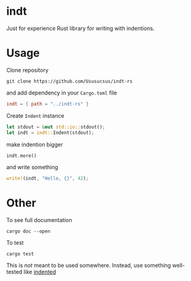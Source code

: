 # indt

Just for experience Rust library for writing with indentions.

# Usage

Clone repository

```git
git clone https://github.com/Ususucsus/indt-rs
```

and add dependency in your `Cargo.toml` file

```toml
indt = { path = "../indt-rs" }
```

Create `Indent` instance

```rust
let stdout = &mut std::io::stdout();
let indt = indt::Indent(stdout);
```

make indention bigger 

```rust
indt.more()
```

 and write something

```rust
write!(indt, "Hello, {}", 42);
```

# Other

To see full documentation 

```
cargo doc --open
```

To test

```
cargo test
```

This is *not* meant to be used somewhere. 
Instead, use something well-tested like [indented](https://crates.io/crates/indenter/)
